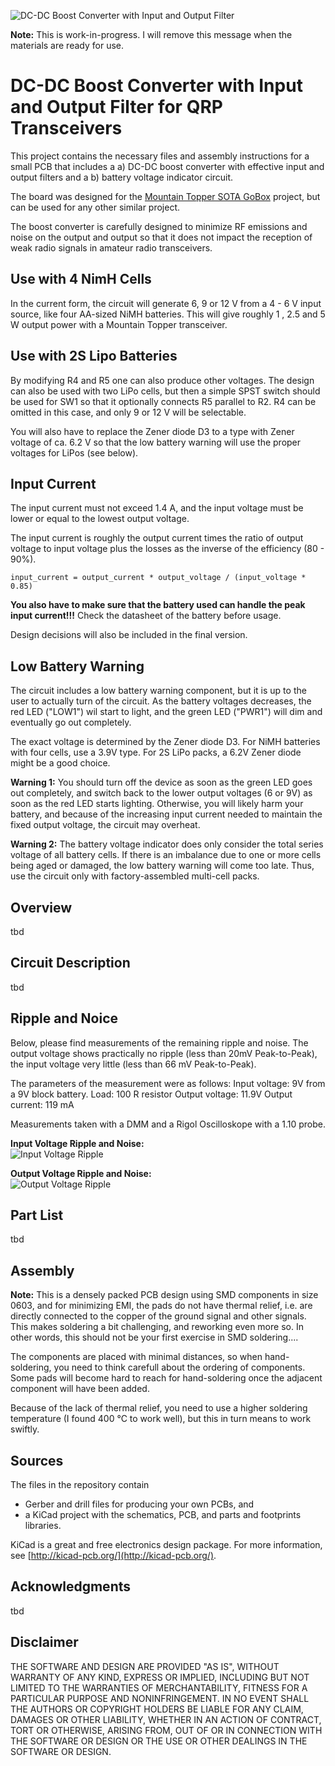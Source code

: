 


![DC-DC Boost Converter with Input and Output Filter](https://raw.githubusercontent.com/mfhepp/gobox-power/master/hardware/images/go-box-power-top.png)

**Note:** This is work-in-progress. I will remove this message when the materials are ready for use.

# DC-DC Boost Converter with Input and Output Filter for QRP Transceivers
This project contains the necessary files and assembly instructions for a small PCB that includes a
a) DC-DC boost converter with effective input and output filters and a
b) battery voltage indicator circuit.

The board was designed for the [Mountain Topper SOTA GoBox](https://github.com/mfhepp/gobox) project, but can be used for any other similar project.

The boost converter is carefully designed to minimize RF emissions and noise on the output and output so that it does not impact the reception of weak radio signals in amateur radio transceivers. 

## Use with 4 NimH Cells ##
In the current form, the circuit will generate 6, 9 or 12 V from a 4 - 6 V input source, like four AA-sized NiMH batteries. This will give roughly 1 , 2.5 and 5 W output power with a Mountain Topper transceiver.

## Use with 2S Lipo Batteries ##
By modifying R4 and R5 one can also produce other voltages. The design can also be used with two LiPo cells, but then a simple SPST switch should be used for SW1 so that it optionally connects R5 parallel to R2. R4 can be omitted in this case, and only 9 or 12 V will be selectable.

You will also have to replace the Zener diode D3 to a type with Zener voltage of ca. 6.2 V so that the low battery warning will use the proper voltages for LiPos (see below).

## Input Current ##
The input current must not exceed 1.4 A, and the input voltage must be lower or equal to the lowest output voltage.

The input current is roughly the output current times the ratio of output voltage to input voltage plus the losses as the inverse of the efficiency (80 - 90%).

`input_current = output_current * output_voltage / (input_voltage * 0.85)`

**You also have to make sure that the battery used can handle the peak input current!!!** Check the datasheet of the battery before usage.

Design decisions will also be included in the final version.

## Low Battery Warning ##
The circuit includes a low battery warning component, but it is up to the user to actually turn of the circuit. As the battery voltages decreases, the red LED ("LOW1") wil start to light, and the green LED ("PWR1") will dim and eventually go out completely.

The exact voltage is determined by the Zener diode D3. For NiMH batteries with four cells, use a 3.9V type. For 2S LiPo packs, a 6.2V Zener diode might be a good choice.

**Warning 1:** You should turn off the device as soon as the green LED goes out completely, and switch back to the lower output voltages (6 or 9V) as soon as the red LED starts lighting. Otherwise, you will likely harm your battery, and because of the increasing input current needed to maintain the fixed output voltage, the circuit may overheat.

**Warning 2:** The battery voltage indicator does only consider the total series voltage of all battery cells. If there is an imbalance due to one or more cells being aged or damaged, the low battery warning will come too late. Thus, use the circuit only with factory-assembled multi-cell packs.

## Overview 
tbd

## Circuit Description 
tbd

## Ripple and Noice ##

Below, please find measurements of the remaining ripple and noise. The output voltage shows practically no ripple (less than 20mV Peak-to-Peak), the input voltage very little (less than 66 mV Peak-to-Peak).

The parameters of the measurement were as follows:
Input voltage: 9V from a 9V block battery.
Load: 100 R resistor
Output voltage: 11.9V
Output current: 119 mA 

Measurements taken with a DMM and a Rigol Oscilloskope with a 1.10 probe.

**Input Voltage Ripple and Noise:** <br />
![Input Voltage Ripple](https://raw.githubusercontent.com/mfhepp/gobox-power/master/hardware/images/input-ripple.png)

**Output Voltage Ripple and Noise:** <br />
![Output Voltage Ripple](https://raw.githubusercontent.com/mfhepp/gobox-power/master/hardware/images/output-ripple.png)

## Part List
tbd

## Assembly
**Note:** This is a densely packed PCB design using SMD components in size 0603, and for minimizing EMI, the pads do not have thermal relief, i.e. are directly connected to the copper of the ground signal and other signals. This makes soldering a bit challenging, and reworking even more so. In other words, this should not be your first exercise in SMD soldering....

The components are placed with minimal distances, so when hand-soldering, you need to think carefull about the ordering of components. Some pads will become hard to reach for hand-soldering once the adjacent component will have been added.

Because of the lack of thermal relief, you need to use a higher soldering temperature (I found 400 °C to work well), but this in turn means to work swiftly.

## Sources
The files in the repository contain 
* Gerber and drill files for producing your own PCBs, and
* a KiCad project with the schematics, PCB, and parts and footprints libraries.

KiCad is a great and free electronics design package. For more information, see [http://kicad-pcb.org/](http://kicad-pcb.org/).

## Acknowledgments
tbd

## Disclaimer 
THE SOFTWARE AND DESIGN ARE PROVIDED "AS IS", WITHOUT WARRANTY OF ANY KIND, EXPRESS OR IMPLIED, INCLUDING BUT NOT LIMITED TO THE WARRANTIES OF MERCHANTABILITY, FITNESS FOR A PARTICULAR PURPOSE AND NONINFRINGEMENT. IN NO EVENT SHALL THE AUTHORS OR COPYRIGHT HOLDERS BE LIABLE FOR ANY CLAIM, DAMAGES OR OTHER LIABILITY, WHETHER IN AN ACTION OF CONTRACT, TORT OR OTHERWISE, ARISING FROM, OUT OF OR IN CONNECTION WITH THE SOFTWARE OR DESIGN OR THE USE OR OTHER DEALINGS IN THE SOFTWARE OR DESIGN.

